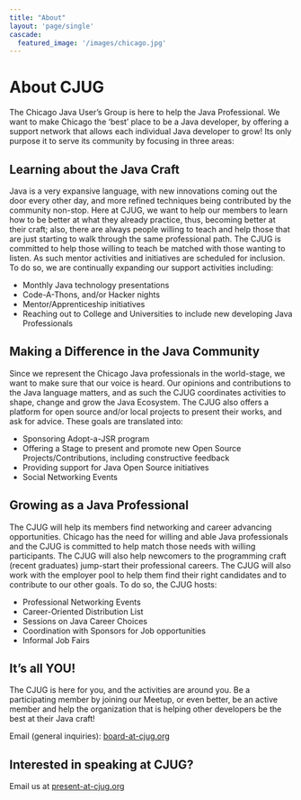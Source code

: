 ```yaml
---
title: "About"
layout: 'page/single'
cascade:
  featured_image: '/images/chicago.jpg'
---
```


# About CJUG

The Chicago Java User’s Group is here to help the Java Professional. We want to make Chicago the ‘best’ place to be a Java developer, by offering a support network that allows each individual Java developer to grow! Its only purpose it to serve its community by focusing in three areas:

## Learning about the Java Craft
Java is a very expansive language, with new innovations coming out the door every other day, and more refined techniques being contributed by the community non-stop. Here at CJUG, we want to help our members to learn how to be better at what they already practice, thus, becoming better at their craft; also, there are always people willing to teach and help those that are just starting to walk through the same professional path. The CJUG is committed to help those willing to teach be matched with those wanting to listen. As such mentor activities and initiatives are scheduled for inclusion. To do so, we are continually expanding our support activities including:
- Monthly Java technology presentations
- Code-A-Thons, and/or Hacker nights
- Mentor/Apprenticeship initiatives
- Reaching out to College and Universities to include new developing Java Professionals

## Making a Difference in the Java Community
Since we represent the Chicago Java professionals in the world-stage, we want to make sure that our voice is heard. Our opinions and contributions to the Java language matters, and as such the CJUG coordinates activities to shape, change and grow the Java Ecosystem. The CJUG also offers a platform for open source and/or local projects to present their works, and ask for advice. These goals are translated into:
- Sponsoring Adopt-a-JSR program
- Offering a Stage to present and promote new Open Source Projects/Contributions, including constructive feedback
- Providing support for Java Open Source initiatives
- Social Networking Events

## Growing as a Java Professional
The CJUG will help its members find networking and career advancing opportunities. Chicago has the need for willing and able Java professionals and the CJUG is committed to help match those needs with willing participants. The CJUG will also help newcomers to the programming craft (recent graduates) jump-start their professional careers. The CJUG will also work with the employer pool to help them find their right candidates and to contribute to our other goals. To do so, the CJUG hosts:
- Professional Networking Events
- Career-Oriented Distribution List
- Sessions on Java Career Choices
- Coordination with Sponsors for Job opportunities
- Informal Job Fairs

## It’s all YOU!
The CJUG is here for you, and the activities are around you. Be a participating member by joining our Meetup, or even better, be an active member and help the organization that is helping other developers be the best at their Java craft!

Email (general inquiries): [board-at-cjug.org](mailto:board@cjug.org)

## Interested in speaking at CJUG?

Email us at [present-at-cjug.org](mailto:present@cjug.org)

